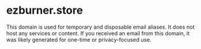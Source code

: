 # ezburner.store
This domain is used for temporary and disposable email aliases. It does not host any services or content. If you received an email from this domain, it was likely generated for one-time or privacy-focused use.
